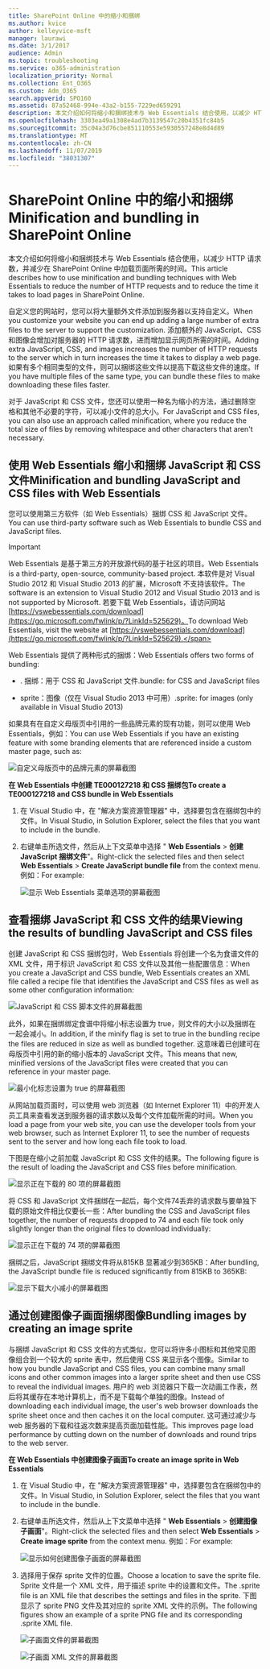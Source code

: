 ```yaml
---
title: SharePoint Online 中的缩小和捆绑
ms.author: kvice
author: kelleyvice-msft
manager: laurawi
ms.date: 3/1/2017
audience: Admin
ms.topic: troubleshooting
ms.service: o365-administration
localization_priority: Normal
ms.collection: Ent_O365
ms.custom: Adm_O365
search.appverid: SPO160
ms.assetid: 87a52468-994e-43a2-b155-7229ed659291
description: 本文介绍如何将缩小和捆绑技术与 Web Essentials 结合使用，以减少 HTTP 请求数，并减少在 SharePoint Online 中加载页面所需的时间。
ms.openlocfilehash: 3303ea49a1308e4ad7b3139547c20b4351fc84b5
ms.sourcegitcommit: 35c04a3d76cbe851110553e5930557248e8d4d89
ms.translationtype: MT
ms.contentlocale: zh-CN
ms.lasthandoff: 11/07/2019
ms.locfileid: "38031307"
---
```

# <a name="minification-and-bundling-in-sharepoint-online"></a><span data-ttu-id="750cc-103">SharePoint Online 中的缩小和捆绑</span><span class="sxs-lookup"><span data-stu-id="750cc-103">Minification and bundling in SharePoint Online</span></span>

<span data-ttu-id="750cc-104">本文介绍如何将缩小和捆绑技术与 Web Essentials 结合使用，以减少 HTTP 请求数，并减少在 SharePoint Online 中加载页面所需的时间。</span><span class="sxs-lookup"><span data-stu-id="750cc-104">This article describes how to use minification and bundling techniques with Web Essentials to reduce the number of HTTP requests and to reduce the time it takes to load pages in SharePoint Online.</span></span>
  
<span data-ttu-id="750cc-105">自定义您的网站时，您可以将大量额外文件添加到服务器以支持自定义。</span><span class="sxs-lookup"><span data-stu-id="750cc-105">When you customize your website you can end up adding a large number of extra files to the server to support the customization.</span></span> <span data-ttu-id="750cc-106">添加额外的 JavaScript、CSS 和图像会增加对服务器的 HTTP 请求数，进而增加显示网页所需的时间。</span><span class="sxs-lookup"><span data-stu-id="750cc-106">Adding extra JavaScript, CSS, and images increases the number of HTTP requests to the server which in turn increases the time it takes to display a web page.</span></span> <span data-ttu-id="750cc-107">如果有多个相同类型的文件，则可以捆绑这些文件以提高下载这些文件的速度。</span><span class="sxs-lookup"><span data-stu-id="750cc-107">If you have multiple files of the same type, you can bundle these files to make downloading these files faster.</span></span>
  
<span data-ttu-id="750cc-108">对于 JavaScript 和 CSS 文件，您还可以使用一种名为缩小的方法，通过删除空格和其他不必要的字符，可以减小文件的总大小。</span><span class="sxs-lookup"><span data-stu-id="750cc-108">For JavaScript and CSS files, you can also use an approach called minification, where you reduce the total size of files by removing whitespace and other characters that aren't necessary.</span></span>
  
## <a name="minification-and-bundling-javascript-and-css-files-with-web-essentials"></a><span data-ttu-id="750cc-109">使用 Web Essentials 缩小和捆绑 JavaScript 和 CSS 文件</span><span class="sxs-lookup"><span data-stu-id="750cc-109">Minification and bundling JavaScript and CSS files with Web Essentials</span></span>

<span data-ttu-id="750cc-110">您可以使用第三方软件（如 Web Essentials）捆绑 CSS 和 JavaScript 文件。</span><span class="sxs-lookup"><span data-stu-id="750cc-110">You can use third-party software such as Web Essentials to bundle CSS and JavaScript files.</span></span>
  
> [!IMPORTANT]
> <span data-ttu-id="750cc-111">Web Essentials 是基于第三方的开放源代码的基于社区的项目。</span><span class="sxs-lookup"><span data-stu-id="750cc-111">Web Essentials is a third-party, open-source, community-based project.</span></span> <span data-ttu-id="750cc-112">本软件是对 Visual Studio 2012 和 Visual Studio 2013 的扩展，Microsoft 不支持该软件。</span><span class="sxs-lookup"><span data-stu-id="750cc-112">The software is an extension to Visual Studio 2012 and Visual Studio 2013 and is not supported by Microsoft.</span></span> <span data-ttu-id="750cc-113">若要下载 Web Essentials，请访问网站[https://vswebessentials.com/download](https://go.microsoft.com/fwlink/p/?LinkId=525629)。</span><span class="sxs-lookup"><span data-stu-id="750cc-113">To download Web Essentials, visit the website at [https://vswebessentials.com/download](https://go.microsoft.com/fwlink/p/?LinkId=525629).</span></span> 
  
<span data-ttu-id="750cc-114">Web Essentials 提供了两种形式的捆绑：</span><span class="sxs-lookup"><span data-stu-id="750cc-114">Web Essentials offers two forms of bundling:</span></span>
  
- <span data-ttu-id="750cc-115">. 捆绑：用于 CSS 和 JavaScript 文件</span><span class="sxs-lookup"><span data-stu-id="750cc-115">.bundle: for CSS and JavaScript files</span></span>
    
- <span data-ttu-id="750cc-116">sprite：图像（仅在 Visual Studio 2013 中可用）</span><span class="sxs-lookup"><span data-stu-id="750cc-116">.sprite: for images (only available in Visual Studio 2013)</span></span>
    
<span data-ttu-id="750cc-117">如果具有在自定义母版页中引用的一些品牌元素的现有功能，则可以使用 Web Essentials，例如：</span><span class="sxs-lookup"><span data-stu-id="750cc-117">You can use Web Essentials if you have an existing feature with some branding elements that are referenced inside a custom master page, such as:</span></span>
  
![自定义母版页中的品牌元素的屏幕截图](media/3a6eba36-973d-482b-8556-a9394b8ba19f.png)
  
 <span data-ttu-id="750cc-119">**在 Web Essentials 中创建 TE000127218 和 CSS 捆绑包**</span><span class="sxs-lookup"><span data-stu-id="750cc-119">**To create a TE000127218 and CSS bundle in Web Essentials**</span></span>
  
1. <span data-ttu-id="750cc-120">在 Visual Studio 中，在 "解决方案资源管理器" 中，选择要包含在捆绑包中的文件。</span><span class="sxs-lookup"><span data-stu-id="750cc-120">In Visual Studio, in Solution Explorer, select the files that you want to include in the bundle.</span></span>
    
2. <span data-ttu-id="750cc-121">右键单击所选文件，然后从上下文菜单中选择 " **Web Essentials** \> **创建 JavaScript 捆绑文件**"。</span><span class="sxs-lookup"><span data-stu-id="750cc-121">Right-click the selected files and then select **Web Essentials** \> **Create JavaScript bundle file** from the context menu.</span></span> <span data-ttu-id="750cc-122">例如：</span><span class="sxs-lookup"><span data-stu-id="750cc-122">For example:</span></span> 
    
    ![显示 Web Essentials 菜单选项的屏幕截图](media/41aac84c-4538-4f78-b454-46e651f868a3.png)
  
## <a name="viewing-the-results-of-bundling-javascript-and-css-files"></a><span data-ttu-id="750cc-124">查看捆绑 JavaScript 和 CSS 文件的结果</span><span class="sxs-lookup"><span data-stu-id="750cc-124">Viewing the results of bundling JavaScript and CSS files</span></span>

<span data-ttu-id="750cc-125">创建 JavaScript 和 CSS 捆绑包时，Web Essentials 将创建一个名为食谱文件的 XML 文件，用于标识 JavaScript 和 CSS 文件以及其他一些配置信息：</span><span class="sxs-lookup"><span data-stu-id="750cc-125">When you create a JavaScript and CSS bundle, Web Essentials creates an XML file called a recipe file that identifies the JavaScript and CSS files as well as some other configuration information:</span></span> 
  
![JavaScript 和 CSS 脚本文件的屏幕截图](media/7ba891f8-52d8-467b-a0f6-b062dd1137a4.png)
  
<span data-ttu-id="750cc-127">此外，如果在捆绑绑定食谱中将缩小标志设置为 true，则文件的大小以及捆绑在一起会减小。</span><span class="sxs-lookup"><span data-stu-id="750cc-127">In addition, if the minify flag is set to true in the bundling recipe the files are reduced in size as well as bundled together.</span></span> <span data-ttu-id="750cc-128">这意味着已创建可在母版页中引用的新的缩小版本的 JavaScript 文件。</span><span class="sxs-lookup"><span data-stu-id="750cc-128">This means that new, minified versions of the JavaScript files were created that you can reference in your master page.</span></span>
  
![最小化标志设置为 true 的屏幕截图](media/50523af2-6412-4117-ac3d-5bd26f6d562e.png)
  
<span data-ttu-id="750cc-130">从网站加载页面时，可以使用 web 浏览器（如 Internet Explorer 11）中的开发人员工具来查看发送到服务器的请求数以及每个文件加载所需的时间。</span><span class="sxs-lookup"><span data-stu-id="750cc-130">When you load a page from your web site, you can use the developer tools from your web browser, such as Internet Explorer 11, to see the number of requests sent to the server and how long each file took to load.</span></span>
  
<span data-ttu-id="750cc-131">下图是在缩小之前加载 JavaScript 和 CSS 文件的结果。</span><span class="sxs-lookup"><span data-stu-id="750cc-131">The following figure is the result of loading the JavaScript and CSS files before minification.</span></span>
  
![显示正在下载的 80 项的屏幕截图](media/e2df3912-1923-46e6-8cf2-3015a31554e1.png)
  
<span data-ttu-id="750cc-133">将 CSS 和 JavaScript 文件捆绑在一起后，每个文件74丢弃的请求数与要单独下载的原始文件相比仅要长一些：</span><span class="sxs-lookup"><span data-stu-id="750cc-133">After bundling the CSS and JavaScript files together, the number of requests dropped to 74 and each file took only slightly longer than the original files to download individually:</span></span>
  
![显示正在下载的 74 项的屏幕截图](media/686c4387-70e8-4a74-9d45-059f33a91184.png)
  
<span data-ttu-id="750cc-135">捆绑之后，JavaScript 捆绑文件将从815KB 显著减少到365KB：</span><span class="sxs-lookup"><span data-stu-id="750cc-135">After bundling, the JavaScript bundle file is reduced significantly from 815KB to 365KB:</span></span>
  
![显示下载大小减小的屏幕截图](media/5e7dbd98-faff-4f68-b320-108fb252e395.png)
  
## <a name="bundling-images-by-creating-an-image-sprite"></a><span data-ttu-id="750cc-137">通过创建图像子画面捆绑图像</span><span class="sxs-lookup"><span data-stu-id="750cc-137">Bundling images by creating an image sprite</span></span>

<span data-ttu-id="750cc-138">与捆绑 JavaScript 和 CSS 文件的方式类似，您可以将许多小图标和其他常见图像组合到一个较大的 sprite 表中，然后使用 CSS 来显示各个图像。</span><span class="sxs-lookup"><span data-stu-id="750cc-138">Similar to how you bundle JavaScript and CSS files, you can combine many small icons and other common images into a larger sprite sheet and then use CSS to reveal the individual images.</span></span> <span data-ttu-id="750cc-139">用户的 web 浏览器只下载一次动画工作表，然后将其缓存在本地计算机上，而不是下载每个单独的图像。</span><span class="sxs-lookup"><span data-stu-id="750cc-139">Instead of downloading each individual image, the user's web browser downloads the sprite sheet once and then caches it on the local computer.</span></span> <span data-ttu-id="750cc-140">这可通过减少与 web 服务器的下载和往返次数来提高页面加载性能。</span><span class="sxs-lookup"><span data-stu-id="750cc-140">This improves page load performance by cutting down on the number of downloads and round trips to the web server.</span></span>
  
 <span data-ttu-id="750cc-141">**在 Web Essentials 中创建图像子画面**</span><span class="sxs-lookup"><span data-stu-id="750cc-141">**To create an image sprite in Web Essentials**</span></span>
  
1. <span data-ttu-id="750cc-142">在 Visual Studio 中，在 "解决方案资源管理器" 中，选择要包含在捆绑包中的文件。</span><span class="sxs-lookup"><span data-stu-id="750cc-142">In Visual Studio, in Solution Explorer, select the files that you want to include in the bundle.</span></span>
    
2. <span data-ttu-id="750cc-143">右键单击所选文件，然后从上下文菜单中选择 " **Web Essentials** \> **创建图像子画面**"。</span><span class="sxs-lookup"><span data-stu-id="750cc-143">Right-click the selected files and then select **Web Essentials** \> **Create image sprite** from the context menu.</span></span> <span data-ttu-id="750cc-144">例如：</span><span class="sxs-lookup"><span data-stu-id="750cc-144">For example:</span></span> 
    
    ![显示如何创建图像子画面的屏幕截图](media/de0fe741-4ef7-4e3b-bafa-ef9f4822dac6.png)
  
3. <span data-ttu-id="750cc-146">选择用于保存 sprite 文件的位置。</span><span class="sxs-lookup"><span data-stu-id="750cc-146">Choose a location to save the sprite file.</span></span> <span data-ttu-id="750cc-147">Sprite 文件是一个 XML 文件，用于描述 sprite 中的设置和文件。</span><span class="sxs-lookup"><span data-stu-id="750cc-147">The .sprite file is an XML file that describes the settings and files in the sprite.</span></span> <span data-ttu-id="750cc-148">下图显示了 sprite PNG 文件及其对应的 sprite XML 文件的示例。</span><span class="sxs-lookup"><span data-stu-id="750cc-148">The following figures show an example of a sprite PNG file and its corresponding .sprite XML file.</span></span>
    
    ![子画面文件的屏幕截图](media/0876bb2a-d1b9-4169-8e95-9c290d628d90.png)
  
    ![子画面 XML 文件的屏幕截图](media/d1f94776-280d-4d56-abb5-384f145d9989.png)
  

